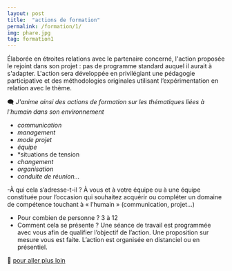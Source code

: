 ```yaml
---
layout: post
title:  "actions de formation"
permalink: /formation/1/
img: phare.jpg
tag: formation1
---
```

Élaborée en étroites relations avec le partenaire concerné, l'action proposée le rejoint dans son projet : pas de programme standard auquel il aurait à s'adapter.
L'action sera développée en privilégiant une pédagogie participative et des méthodologies originales utilisant l’expérimentation en relation avec le thème.

🗨 *J'anime ainsi des actions de formation sur les thématiques liées à l'humain dans son environnement*
- *communication*
- *management*
- *mode projet*
- *équipe*
- *situations de tension
- *changement*
- *organisation*
- *conduite de réunion...*


-À qui cela s’adresse-t-il ?
À vous et à votre équipe ou à une équipe constituée pour l’occasion qui souhaitez acquérir ou compléter un domaine de compétence touchant à « l’humain » (communication, projet...)
- Pour combien de personne ?
3 à 12
- Comment cela se présente ?
Une séance de travail est programmée avec vous afin de qualifier l’objectif de l’action.
Une proposition sur mesure vous est faite.
L’action est organisée en distanciel ou en présentiel. 

👣 [pour aller plus loin](https://acade-fr.github.io/bheema/contact/)
